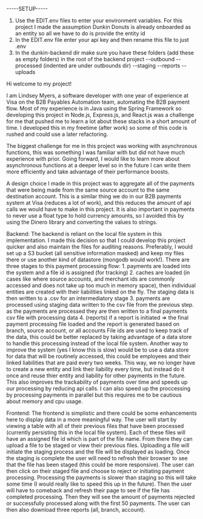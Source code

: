 

-----SETUP-----
1. Use the EDIT.env files to enter your environment variables. For this project I made the assumption Dunkin Donuts is already onboarded as an entity so all
    we have to do is provide the entity id
2. In the EDIT.env file enter your api key and then rename this file to just .env
3. In the dunkin-backend dir make sure you have these folders (add these as empty folders) in the root of the backend project
    --outbound
        --processed (indented are under outbounds dir)
        --staging
        --reports
    --uploads

    






Hi welcome to my project!

I am Lindsey Myers, a software developer with one year of experience at Visa on the B2B Payables Automation team, automating the B2B payment flow.
Most of my experience is in Java using the Spring Framework so developing this project in Node.js, Express.js, and React.js was a challenge for me
that pushed me to learn a lot about these stacks in a short amount of time. I developed this in my freetime (after work) so some of this code is rushed
and could use a later refactoring.

The biggest challenge for me in this project was working with asynchronous functions, this was something I was familiar with but did not have much 
experience with prior. Going forward, I would like to learn more about asynchronous functions at a deeper level so in the future I can write them
more efficiently and take advantage of their performance boosts.

A design choice I made in this project was to aggregate all of the payments that were being made from the same source account to the same destination 
account. This is a similar thing we do in our B2B payments system at Visa (reduces a lot of work), and this reduces the amount of api calls we would have to make in this project. It is also important in payments to never use a float type to hold currency amounts, so I avoided this by using the Dinero library and converting the values to 
strings. 

Backend: The backend is reliant on the local file system in this implementation. I made this decision so that I could develop this project quicker and also
maintain the files for auditing reasons. Preferably, I would set up a S3 bucket (all sensitive information masked) and keep my files there or use another kind of datastore (mongodb would work!). There are three stages to this payment processing flow: 
    1. payments are loaded into the system and a file id is assigned (for tracking)
    2. caches are loaded (in cases like where source accounts, and merchant ids are commonly accessed
       and does not take up too much in memory space), then individual entities are created with their liabilities linked on the fly.
       The staging data is then written to a .csv for an intermediatory stage
    3. payments are processed using staging data written to the csv file from the previous step. as the payments are processed they 
        are then written to a final payments csv file with processing data
    4. (reports) if a report is initiated => the final payment processing file loaded and the report is generated based on branch,
        source account, or all accounts
File ids are used to keep track of the data, this could be better replaced by taking advantage of a data store to handle this processing
instead of the local file system. Another way to improve the system (yes I know this is slow) would be to use a data store for data that 
will be routinely accessed, this could be employees and their linked liabilities that are paid every two weeks. This way, we no longer 
have to create a new entity and link their liability every time, but instead do it once and reuse thier entity and liability for other
payments in the future. This also improves the trackability of payments over time and speeds up our processing by reducing api calls.
I can also speed up the proccessing by processing payments in parallel but this requires me to be cautious about memory and cpu usage.

Frontend: The frontend is simplistic and there could be some enhancements here to display data in a more meaningful way. The user will
start by viewing a table with all of their previous files that have been processed (currently persisting this in the local file system).
Each of these files will have an assigned file id which is part of the file name.
From there they can upload a file to be staged or view their previous files. Uploading a file will initiate the staging process and 
the file will be displayed as loading. Once the staging is complete the user will need to refresh their browser to see that the file
has been staged (this could be more responsive). The user can then click on their staged file and choose to reject or initiating payment
processing. Processing the payments is slower than staging so this will take some time (I would really like to speed this up in the future).
Then the user will have to comeback and refresh their page to see if the file has completed processing. Then they will see the amount of payments
rejected or successfully processed along with the first 50 payments. The user can then also download three reports (all, branch, account).